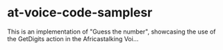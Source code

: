 # at-voice-code-samplesr
This is an implementation of "Guess the number", showcasing the use of the GetDigits action in the Africastalking Voi…
